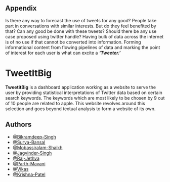 ## Appendix

Is there any way to forecast the use of tweets for any good? People take part in conversations with similar interests. But do they feel benefited by that? Can any good be done with these tweets? Should there be any use case proposed using twitter handle? Having bulk of data across the internet is of no use if that cannot be converted into information. Forming informational content from flowing pipelines of data and marking the point of interest for each user is what can excite a **_‘Tweeter.’_**

# TweetItBig

**TweetitBig** is a dashboard application working as a website to serve the user by providing statistical interpretations of Twitter data based on certain search keywords.
The keywords which are most likely to be chosen by 9 out of 10 people are related to apple.
This website revolves around this selection and goes beyond textual analysis to form a website of its own.

## Authors

- [@Bikramdeep-Singh](https://github.com/BikramdeepSingh)
- [@Surya-Bansal](https://github.com/Surya-Bansal)
- [@Mobassiralam-Shaikh](https://github.com/mobassir20)
- [@Jagvinder-Singh](https://github.com/jagvindersingh)
- [@Raj-Jethva](https://github.com/JethvaRaj)
- [@Parth-Mavani](https://github.com/parth-mavani)
- [@Vikas](https://github.com/vicky5060)
- [@Krishna-Patel](https://github.com/Krisnaa15)
